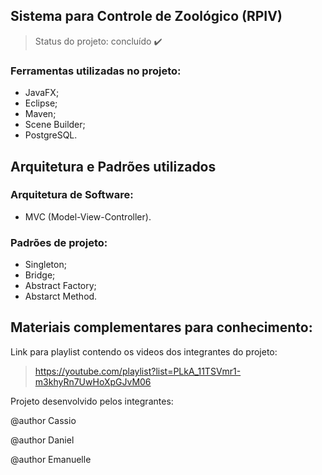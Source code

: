 ## Sistema para Controle de Zoológico (RPIV)

> Status do projeto: concluído :heavy_check_mark:

### Ferramentas utilizadas no projeto:

- JavaFX;
- Eclipse;
- Maven;
- Scene Builder;
- PostgreSQL.

## Arquitetura e Padrões utilizados

### Arquitetura de Software:

- MVC (Model-View-Controller).

### Padrões de projeto:

- Singleton;
- Bridge;
- Abstract Factory;
- Abstarct Method.

## Materiais complementares para conhecimento:

Link para playlist contendo os videos dos integrantes do projeto: 
> https://youtube.com/playlist?list=PLkA_11TSVmr1-m3khyRn7UwHoXpGJvM06

Projeto desenvolvido pelos integrantes:

@author Cassio

@author Daniel

@author Emanuelle
